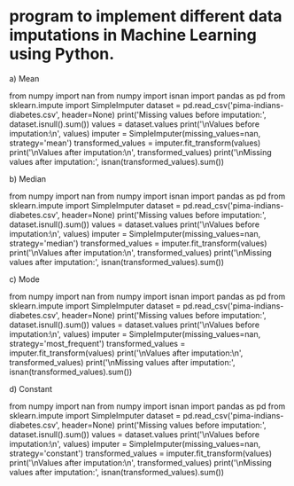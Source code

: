 
# program to implement different data imputations in Machine Learning using Python.


a) Mean


from numpy import nan
from numpy import isnan
import pandas as pd
from sklearn.impute import SimpleImputer
dataset = pd.read_csv('pima-indians-diabetes.csv', header=None)
print('Missing values before imputation:', dataset.isnull().sum())
values = dataset.values
print('\nValues before imputation:\n', values)
imputer = SimpleImputer(missing_values=nan, strategy='mean')
transformed_values = imputer.fit_transform(values)
print('\nValues after imputation:\n', transformed_values)
print('\nMissing values after imputation:', isnan(transformed_values).sum())


b) Median

from numpy import nan
from numpy import isnan
import pandas as pd
from sklearn.impute import SimpleImputer
dataset = pd.read_csv('pima-indians-diabetes.csv', header=None)
print('Missing values before imputation:', dataset.isnull().sum())
values = dataset.values
print('\nValues before imputation:\n', values)
imputer = SimpleImputer(missing_values=nan, strategy='median')
transformed_values = imputer.fit_transform(values)
print('\nValues after imputation:\n', transformed_values)
print('\nMissing values after imputation:', isnan(transformed_values).sum())



c) Mode

from numpy import nan
from numpy import isnan
import pandas as pd
from sklearn.impute import SimpleImputer
dataset = pd.read_csv('pima-indians-diabetes.csv', header=None)
print('Missing values before imputation:', dataset.isnull().sum())
values = dataset.values
print('\nValues before imputation:\n', values)
imputer = SimpleImputer(missing_values=nan, strategy='most_frequent')
transformed_values = imputer.fit_transform(values)
print('\nValues after imputation:\n', transformed_values)
print('\nMissing values after imputation:', isnan(transformed_values).sum())


d) Constant


from numpy import nan
from numpy import isnan
import pandas as pd
from sklearn.impute import SimpleImputer
dataset = pd.read_csv('pima-indians-diabetes.csv', header=None)
print('Missing values before imputation:', dataset.isnull().sum())
values = dataset.values
print('\nValues before imputation:\n', values)
imputer = SimpleImputer(missing_values=nan, strategy='constant')
transformed_values = imputer.fit_transform(values)
print('\nValues after imputation:\n', transformed_values)
print('\nMissing values after imputation:', isnan(transformed_values).sum())
